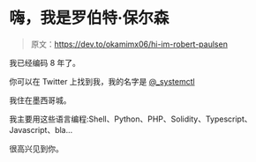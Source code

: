 # 嗨，我是罗伯特·保尔森

> 原文：<https://dev.to/okamimx06/hi-im-robert-paulsen>

我已经编码 8 年了。

你可以在 Twitter 上找到我，我的名字是 [@_systemctl](https://twitter.com/_systemctl)

我住在墨西哥城。

我主要用这些语言编程:Shell、Python、PHP、Solidity、Typescript、Javascript、bla...

很高兴见到你。